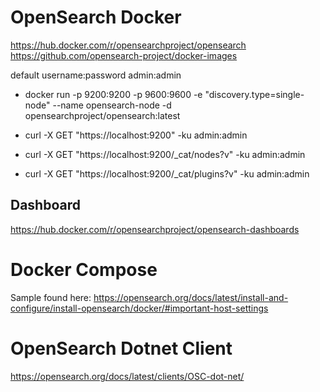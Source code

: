 # OpenSearch Docker
https://hub.docker.com/r/opensearchproject/opensearch
https://github.com/opensearch-project/docker-images

default username:password
admin:admin

- docker run -p 9200:9200 -p 9600:9600 -e "discovery.type=single-node" --name opensearch-node -d opensearchproject/opensearch:latest


- curl -X GET "https://localhost:9200" -ku admin:admin
- curl -X GET "https://localhost:9200/_cat/nodes?v" -ku admin:admin
- curl -X GET "https://localhost:9200/_cat/plugins?v" -ku admin:admin


## Dashboard
https://hub.docker.com/r/opensearchproject/opensearch-dashboards


# Docker Compose
Sample found here:
https://opensearch.org/docs/latest/install-and-configure/install-opensearch/docker/#important-host-settings


# OpenSearch Dotnet Client
https://opensearch.org/docs/latest/clients/OSC-dot-net/


